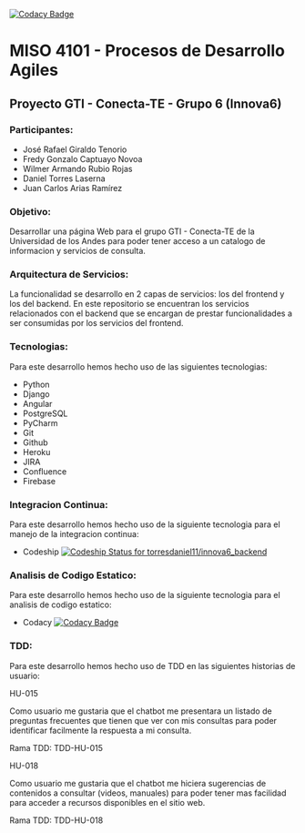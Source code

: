 [![Codacy Badge](https://api.codacy.com/project/badge/Grade/eb5050a13f104b7490d2f50411a7b568)](https://www.codacy.com?utm_source=github.com&amp;utm_medium=referral&amp;utm_content=torresdaniel11/innova6_backend&amp;utm_campaign=Badge_Grade)

# MISO 4101 - Procesos de Desarrollo Agiles

## Proyecto GTI - Conecta-TE - Grupo 6 (Innova6)

### Participantes:
 * José Rafael Giraldo Tenorio
 * Fredy Gonzalo Captuayo Novoa
 * Wilmer Armando Rubio Rojas
 * Daniel Torres Laserna
 * Juan Carlos Arias Ramírez
 

### Objetivo:
Desarrollar una página Web para el grupo GTI - Conecta-TE de la Universidad de los Andes para poder tener acceso a un catalogo de informacion y servicios de consulta.


### Arquitectura de Servicios:
La funcionalidad se desarrollo en 2 capas de servicios: los del frontend y los del backend. En este repositorio se encuentran los servicios relacionados con el backend que se encargan de prestar funcionalidades a ser consumidas por los servicios del frontend.


### Tecnologias:
Para este desarrollo hemos hecho uso de las siguientes tecnologias:

* Python
* Django
* Angular
* PostgreSQL
* PyCharm
* Git
* Github
* Heroku
* JIRA
* Confluence
* Firebase


### Integracion Continua:
Para este desarrollo hemos hecho uso de la siguiente tecnologia para el manejo de la integracion continua:

* Codeship
[ ![Codeship Status for torresdaniel11/innova6_backend](https://app.codeship.com/projects/1c647590-27a4-0136-f837-6ef2b9ae3ded/status?branch=master)](https://app.codeship.com/projects/287068)

### Analisis de Codigo Estatico:
Para este desarrollo hemos hecho uso de la siguiente tecnologia para el analisis de codigo estatico:

* Codacy
[![Codacy Badge](https://api.codacy.com/project/badge/Grade/eb5050a13f104b7490d2f50411a7b568)](https://www.codacy.com?utm_source=github.com&amp;utm_medium=referral&amp;utm_content=torresdaniel11/innova6_backend&amp;utm_campaign=Badge_Grade)


### TDD:
Para este desarrollo hemos hecho uso de TDD en las siguientes historias de usuario:

HU-015

Como usuario me gustaria que el chatbot me presentara un listado de preguntas frecuentes que tienen que ver con mis consultas para poder identificar facilmente la respuesta a mi consulta.

Rama TDD: TDD-HU-015

HU-018

Como usuario me gustaria que el chatbot me hiciera sugerencias de contenidos a consultar (videos, manuales) para poder tener mas facilidad para acceder a recursos disponibles en el sitio web.

Rama TDD: TDD-HU-018

